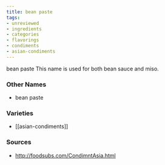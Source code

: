 ```yaml
---
title: bean paste
tags:
- unreviewed
- ingredients
- categories
- flavorings
- condiments
- asian-condiments
---
```

bean paste This name is used for both bean sauce and miso.

### Other Names

* bean paste

### Varieties

* [[asian-condiments]]

### Sources
* http://foodsubs.com/CondimntAsia.html
